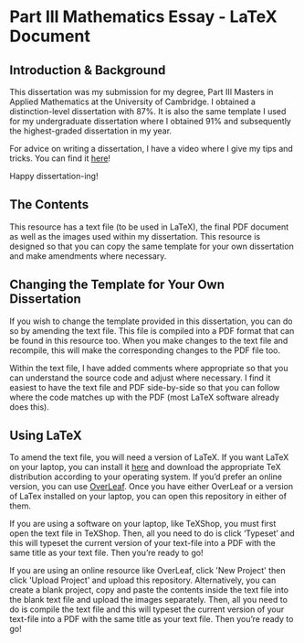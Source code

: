 # Part III Mathematics Essay - LaTeX Document

## Introduction & Background 

This dissertation was my submission for my degree, Part III Masters in Applied Mathematics at the University of Cambridge. I obtained a distinction-level dissertation with 87%. It is also the same template I used for my undergraduate dissertation where I obtained 91% and subsequently the highest-graded dissertation in my year.

For advice on writing a dissertation, I have a video where I give my tips and tricks. You can find it [here](https://www.youtube.com/watch?v=OJfLMVkbonc)!

Happy dissertation-ing!

## The Contents 

This resource has a text file (to be used in LaTeX), the final PDF document as well as the images used within my dissertation. This resource is designed so that you can copy the same template for your own dissertation and make amendments where necessary.

## Changing the Template for Your Own Dissertation

If you wish to change the template provided in this dissertation, you can do so by amending the text file. This file is compiled into a PDF format that can be found in this resource too. When you make changes to the text file and recompile, this will make the corresponding changes to the PDF file too. 

Within the text file, I have added comments where appropriate so that you can understand the source code and adjust where necessary. I find it easiest to have the text file and PDF side-by-side so that you can follow where the code matches up with the PDF (most LaTeX software already does this).

## Using LaTeX

To amend the text file, you will need a version of LaTeX. If you want LaTeX on your laptop, you can install it [here](https://www.latex-project.org/get/) and download the appropriate TeX distribution according to your operating system. If you’d prefer an online version, you can use [OverLeaf](https://www.overleaf.com). Once you have either OverLeaf or a version of LaTex installed on your laptop, you can open this repository in either of them. 

If you are using a software on your laptop, like TeXShop, you must first open the text file in TeXShop. Then, all you need to do is click ‘Typeset’ and this will typeset the current version of your text-file into a PDF with the same title as your text file. Then you’re ready to go!

If you are using an online resource like OverLeaf, click 'New Project' then click 'Upload Project' and upload this repository. Alternatively, you can create a blank project, copy and paste the contents inside the text file into the blank text file and upload the images separately. Then, all you need to do is compile the text file and this will typeset the current version of your text-file into a PDF with the same title as your text file. Then you’re ready to go!
